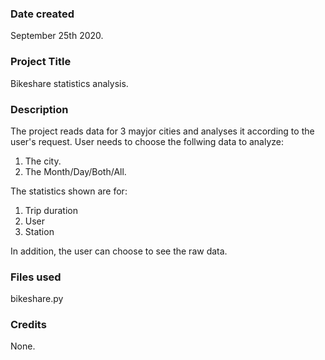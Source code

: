 ### Date created
September 25th 2020.

### Project Title
Bikeshare statistics analysis.

### Description
The project reads data for 3 mayjor cities and analyses it according to the user's request.
User needs to choose the follwing data to analyze:
1. The city.
2. The Month/Day/Both/All.

The statistics shown are for:
1. Trip duration
2. User
3. Station

In addition, the user can choose to see the raw data.


### Files used
bikeshare.py

### Credits
None.

